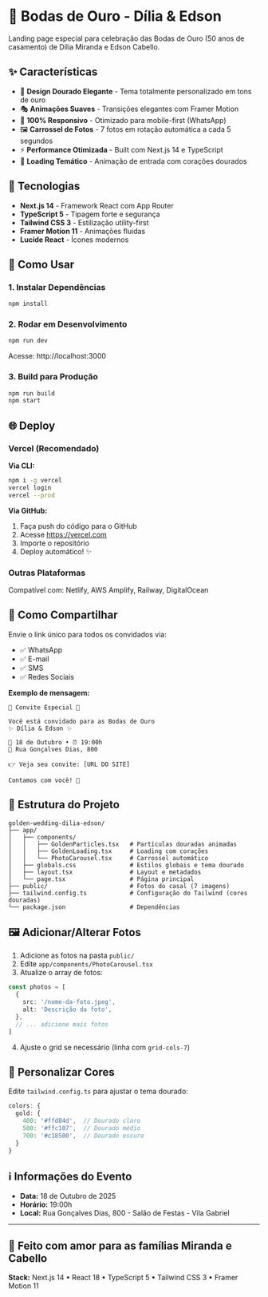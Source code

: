 # 🎊 Bodas de Ouro - Dília & Edson

Landing page especial para celebração das Bodas de Ouro (50 anos de casamento) de Dília Miranda e Edson Cabello.

## ✨ Características

- 🎨 **Design Dourado Elegante** - Tema totalmente personalizado em tons de ouro
- 🎭 **Animações Suaves** - Transições elegantes com Framer Motion
- 📱 **100% Responsivo** - Otimizado para mobile-first (WhatsApp)
- 🖼️ **Carrossel de Fotos** - 7 fotos em rotação automática a cada 5 segundos
- ⚡ **Performance Otimizada** - Built com Next.js 14 e TypeScript
- 💛 **Loading Temático** - Animação de entrada com corações dourados

## 🚀 Tecnologias

- **Next.js 14** - Framework React com App Router
- **TypeScript 5** - Tipagem forte e segurança
- **Tailwind CSS 3** - Estilização utility-first
- **Framer Motion 11** - Animações fluidas
- **Lucide React** - Ícones modernos

## 🚀 Como Usar

### 1. Instalar Dependências
```bash
npm install
```

### 2. Rodar em Desenvolvimento
```bash
npm run dev
```
Acesse: http://localhost:3000

### 3. Build para Produção
```bash
npm run build
npm start
```

## 🌐 Deploy

### Vercel (Recomendado)

**Via CLI:**
```bash
npm i -g vercel
vercel login
vercel --prod
```

**Via GitHub:**
1. Faça push do código para o GitHub
2. Acesse https://vercel.com
3. Importe o repositório
4. Deploy automático! ✨

### Outras Plataformas
Compatível com: Netlify, AWS Amplify, Railway, DigitalOcean

## 📱 Como Compartilhar

Envie o link único para todos os convidados via:
- ✅ WhatsApp
- ✅ E-mail  
- ✅ SMS
- ✅ Redes Sociais

**Exemplo de mensagem:**
```
🎊 Convite Especial 🎊

Você está convidado para as Bodas de Ouro
✨ Dília & Edson ✨

📅 18 de Outubro • ⏰ 19:00h
📍 Rua Gonçalves Dias, 800

👉 Veja seu convite: [URL DO SITE]

Contamos com você! 💛
```

## 📂 Estrutura do Projeto

```
golden-wedding-dilia-edson/
├── app/
│   ├── components/
│   │   ├── GoldenParticles.tsx   # Partículas douradas animadas
│   │   ├── GoldenLoading.tsx     # Loading com corações
│   │   └── PhotoCarousel.tsx     # Carrossel automático
│   ├── globals.css               # Estilos globais e tema dourado
│   ├── layout.tsx                # Layout e metadados
│   └── page.tsx                  # Página principal
├── public/                       # Fotos do casal (7 imagens)
├── tailwind.config.ts            # Configuração do Tailwind (cores douradas)
└── package.json                  # Dependências
```

## 🖼️ Adicionar/Alterar Fotos

1. Adicione as fotos na pasta `public/`
2. Edite `app/components/PhotoCarousel.tsx`
3. Atualize o array de fotos:

```typescript
const photos = [
  {
    src: '/nome-da-foto.jpeg',
    alt: 'Descrição da foto',
  },
  // ... adicione mais fotos
]
```

4. Ajuste o grid se necessário (linha com `grid-cols-7`)

## 🎨 Personalizar Cores

Edite `tailwind.config.ts` para ajustar o tema dourado:

```typescript
colors: {
  gold: {
    400: '#ffd84d',  // Dourado claro
    500: '#ffc107',  // Dourado médio
    700: '#c18500',  // Dourado escuro
  }
}
```

## ℹ️ Informações do Evento

- **Data:** 18 de Outubro de 2025  
- **Horário:** 19:00h  
- **Local:** Rua Gonçalves Dias, 800 - Salão de Festas - Vila Gabriel

---

## 💝 Feito com amor para as famílias Miranda e Cabello

**Stack:** Next.js 14 • React 18 • TypeScript 5 • Tailwind CSS 3 • Framer Motion 11
